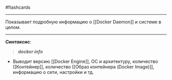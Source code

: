#flashcards
***
Показывает подробную информацию о [[Docker Daemon]] и системе в целом.
***
***Синтаксис***:
>***docker info***
- Выводит версию [[Docker Engine]], ОС и архитектуру, количество [[Контейнер]], количество [[Образ контейнера (Docker Image)]], информацию о сети, настройки и тд.
<!--SR:!2025-10-02,1,210-->